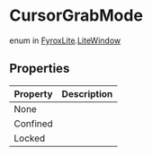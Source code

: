 # CursorGrabMode
enum in [FyroxLite](../README.md).[LiteWindow](README.md)
## Properties
| Property | Description |
|---|---|
| None |  |
| Confined |  |
| Locked |  |

